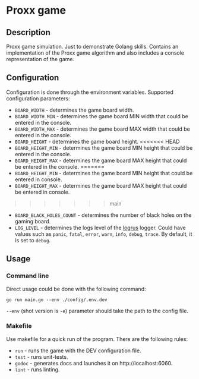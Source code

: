 # Proxx game
## Description
Proxx game simulation. Just to demonstrate Golang skills. Contains an implementation of the Proxx game algorithm and also includes a console representation of the game.
## Configuration
Configuration is done through the environment variables. Supported configuration parameters:  
- ```BOARD_WIDTH``` - determines the game board width.
- ```BOARD_WIDTH_MIN``` - determines the game board MIN width that could be entered in the console.
- ```BOARD_WIDTH_MAX``` - determines the game board MAX width that could be entered in the console.
- ```BOARD_HEIGHT``` - determines the game board height.
<<<<<<< HEAD
- ```BOARD_HEIGHT_MIN``` - determines the game board MIN height that could be entered in the console.
- ```BOARD_HEIGHT_MAX``` - determines the game board MAX height that could be entered in the console.
=======
- ```BOARD_HEIGHT_MIN``` - determines the game board MIN height that could be entered in console.
- ```BOARD_HEIGHT_MAX``` - determines the game board MAX height that could be entered in console.
>>>>>>> main
- ```BOARD_BLACK_HOLES_COUNT``` - determines the number of black holes on the gaming board.
- ```LOG_LEVEL``` - determines the logs level of the [logrus](https://github.com/sirupsen/logrus) logger. Could have values such as  ```panic```, ```fatal```, ```error```,  ```warn```, ```info```, ```debug```, ```trace```. By default, it is set to ```debug```.
## Usage
### Command line
Direct usage could be done with the following command:  

```go run main.go --env ./config/.env.dev```  

```--env``` (shot version is ```-e```) parameter should take the path to the config file.
### Makefile
Use makefile for a quick run of the program. There are the following rules:
- ```run``` - runs the game with the DEV configuration file.  
- ```test``` - runs unit-tests.
- ```godoc``` - generates docs and launches it on http://localhost:6060.  
- ```lint``` - runs linting.  